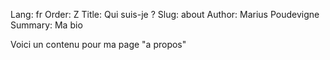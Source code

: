 Lang: fr
Order: Z
Title: Qui suis-je ?
Slug: about
Author: Marius Poudevigne
Summary: Ma bio

Voici un contenu pour ma page "a propos"
